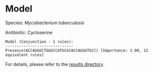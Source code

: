 
# Model

Species: *Mycobacterium tuberculosis*

Antibiotic: Cycloserine

```
Model (Conjunction - 1 rules):
------------------------------
Presence(ACCAGGGCTGGGCCATGCGCACCAGGGTGCC) [Importance: 1.00, 12 equivalent rules]

```

For details, please refer to the [results directory](../../../../../results/scm_b/mycobacterium%20tuberculosis/cycloserine/repeat_9/).


